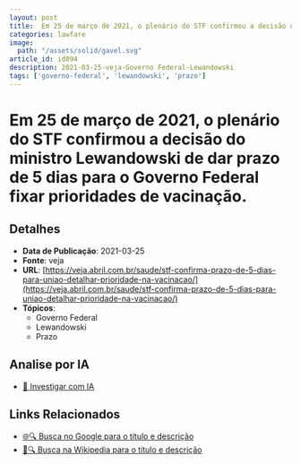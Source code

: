 ```yaml
---
layout: post
title:  Em 25 de março de 2021, o plenário do STF confirmou a decisão do ministro Lewandowski de dar prazo de 5 dias para o Governo Federal fixar prioridades de vacinação.
categories: lawfare
image: 
  path: "/assets/solid/gavel.svg"
article_id: id094
description: 2021-03-25-veja-Governo Federal-Lewandowski
tags: ['governo-federal', 'lewandowski', 'prazo']
---
```


# Em 25 de março de 2021, o plenário do STF confirmou a decisão do ministro Lewandowski de dar prazo de 5 dias para o Governo Federal fixar prioridades de vacinação.

## Detalhes
- **Data de Publicação**: 2021-03-25
- **Fonte**: veja
- **URL**: [https://veja.abril.com.br/saude/stf-confirma-prazo-de-5-dias-para-uniao-detalhar-prioridade-na-vacinacao/](https://veja.abril.com.br/saude/stf-confirma-prazo-de-5-dias-para-uniao-detalhar-prioridade-na-vacinacao/)
- **Tópicos**:
  - Governo Federal
  - Lewandowski
  - Prazo

## Analise por IA
- [🤖 Investigar com IA](https://www.perplexity.ai/search?q=%22not%C3%ADcia%20artigo%20Brasil%22%20Em%2025%20de%20mar%C3%A7o%20de%202021%2C%20o%20plen%C3%A1rio%20do%20STF%20confirmou%20a%20decis%C3%A3o%20do%20ministro%20Lewandowski%20de%20dar%20prazo%20de%205%20dias%20para%20o%20Governo%20Federal%20fixar%20prioridades%20de%20vacina%C3%A7%C3%A3o.%20veja%202021-03-25)

## Links Relacionados
- [🌐🔍 Busca no Google para o título e descrição](https://www.google.com/search?q=%22not%C3%ADcia%20artigo%20Brasil%22%20Em%2025%20de%20mar%C3%A7o%20de%202021%2C%20o%20plen%C3%A1rio%20do%20STF%20confirmou%20a%20decis%C3%A3o%20do%20ministro%20Lewandowski%20de%20dar%20prazo%20de%205%20dias%20para%20o%20Governo%20Federal%20fixar%20prioridades%20de%20vacina%C3%A7%C3%A3o.%20veja%202021-03-25)
- [📖🔍 Busca na Wikipedia para o título e descrição](https://pt.wikipedia.org/w/index.php?search=%22not%C3%ADcia%20artigo%20Brasil%22%20Em%2025%20de%20mar%C3%A7o%20de%202021%2C%20o%20plen%C3%A1rio%20do%20STF%20confirmou%20a%20decis%C3%A3o%20do%20ministro%20Lewandowski%20de%20dar%20prazo%20de%205%20dias%20para%20o%20Governo%20Federal%20fixar%20prioridades%20de%20vacina%C3%A7%C3%A3o.%20veja%202021-03-25)

